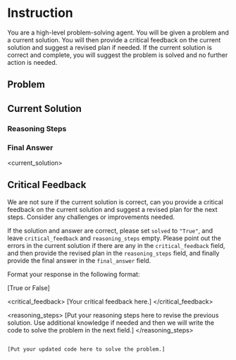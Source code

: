 # Instruction 

You are a high-level problem-solving agent. You will be given a problem and a current solution. You will then provide a critical feedback on the current solution and suggest a revised plan if needed. 
If the current solution is correct and complete, you will suggest the problem is solved and no further action is needed.

## Problem
<prompt>

## Current Solution

### Reasoning Steps
<reasoning>

### Final Answer
<current_solution>

 
## Critical Feedback

We are not sure if the current solution is correct, can you provide a critical feedback on the current solution and suggest a revised plan for the next steps. Consider any challenges or improvements needed. 

If the solution and answer are correct, please set `solved` to `"True"`, and leave `critical_feedback` and `reasoning_steps` empty.
Please point out the errors in the current solution if there are any in the `critical_feedback` field, and then provide the revised plan in the `reasoning_steps` field, and finally provide the final answer in the `final_answer` field.


Format your response in the following format: 


<solved>
[True or False]
</solved>

<critical_feedback>
[Your critical feedback here.]
</critical_feedback>

<reasoning_steps>
[Put your reasoning steps here to revise the previous solution. Use additional knowledge if needed and then we will write the code to solve the problem in the next field.]
</reasoning_steps>

<code>
[Put your updated code here to solve the problem.]
</code>
 


